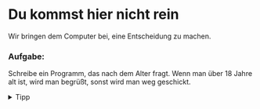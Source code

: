 # Du kommst hier nicht rein

Wir bringen dem Computer bei, eine Entscheidung zu machen.

<div class="exercise-box">
  <h3>Aufgabe:</h3>
  <p>Schreibe ein Programm, das nach dem Alter fragt. Wenn man über 18 Jahre alt ist, wird man begrüßt, sonst wird man weg geschickt.</p>

</div>

<details>

 <summary>Tipp</summary>

Mit `if` und `else` können wir eine **Verzweigung** programmieren. Nur, wenn die Bedingung nach dem `if` zutrifft, wird der eingerückte Code ausgeführt, sonst wird der eingerückte Code unter dem `else` ausgeführt. Achte auf den Doppelpunkt und auf die korrekte Einrückung.

```python
alter = input("Stop. Wie alt bist Du?")
alter = int(alter)

if alter < 18:
    print("Du kommst hier nicht rein.")
else:
    print("Herzlich willkommen.")
```

_if_ heißt auch englisch _wenn_.

_else_ heißt auf englisch _sonst_.

</details>
